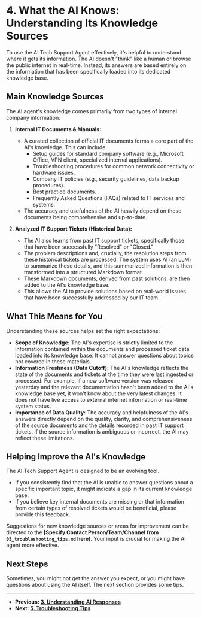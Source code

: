 # 4. What the AI Knows: Understanding Its Knowledge Sources

To use the AI Tech Support Agent effectively, it's helpful to understand where it gets its information. The AI doesn't "think" like a human or browse the public internet in real-time. Instead, its answers are based entirely on the information that has been specifically loaded into its dedicated knowledge base.

## Main Knowledge Sources

The AI agent's knowledge comes primarily from two types of internal company information:

1.  **Internal IT Documents & Manuals:**
    *   A curated collection of official IT documents forms a core part of the AI's knowledge. This can include:
        *   Setup guides for standard company software (e.g., Microsoft Office, VPN client, specialized internal applications).
        *   Troubleshooting procedures for common network connectivity or hardware issues.
        *   Company IT policies (e.g., security guidelines, data backup procedures).
        *   Best practice documents.
        *   Frequently Asked Questions (FAQs) related to IT services and systems.
    *   The accuracy and usefulness of the AI heavily depend on these documents being comprehensive and up-to-date.

2.  **Analyzed IT Support Tickets (Historical Data):**
    *   The AI also learns from past IT support tickets, specifically those that have been successfully "Resolved" or "Closed."
    *   The problem descriptions and, crucially, the resolution steps from these historical tickets are processed. The system uses AI (an LLM) to summarize these details, and this summarized information is then transformed into a structured Markdown format.
    *   These Markdown documents, derived from past solutions, are then added to the AI's knowledge base.
    *   This allows the AI to provide solutions based on real-world issues that have been successfully addressed by our IT team.

## What This Means for You

Understanding these sources helps set the right expectations:

*   **Scope of Knowledge:** The AI's expertise is strictly limited to the information contained within the documents and processed ticket data loaded into its knowledge base. It cannot answer questions about topics not covered in these materials.
*   **Information Freshness (Data Cutoff):** The AI's knowledge reflects the state of the documents and tickets at the time they were last ingested or processed. For example, if a new software version was released yesterday and the relevant documentation hasn't been added to the AI's knowledge base yet, it won't know about the very latest changes. It does not have live access to external internet information or real-time system status.
*   **Importance of Data Quality:** The accuracy and helpfulness of the AI's answers directly depend on the quality, clarity, and comprehensiveness of the source documents and the details recorded in past IT support tickets. If the source information is ambiguous or incorrect, the AI may reflect these limitations.

## Helping Improve the AI's Knowledge

The AI Tech Support Agent is designed to be an evolving tool.
*   If you consistently find that the AI is unable to answer questions about a specific important topic, it might indicate a gap in its current knowledge base.
*   If you believe key internal documents are missing or that information from certain types of resolved tickets would be beneficial, please provide this feedback.

Suggestions for new knowledge sources or areas for improvement can be directed to the **[Specify Contact Person/Team/Channel from `05_troubleshooting_tips.md` here]**. Your input is crucial for making the AI agent more effective.

## Next Steps

Sometimes, you might not get the answer you expect, or you might have questions about using the AI itself. The next section provides some tips.

---
*   **Previous: [3. Understanding AI Responses](./03_understanding_ai_responses.md)**
*   **Next: [5. Troubleshooting Tips](./05_troubleshooting_tips.md)**
